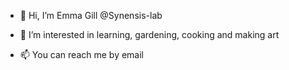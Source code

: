 - 👋 Hi, I’m Emma Gill @Synensis-lab
- 👀 I’m interested in learning, gardening, cooking and making art


- 📫 You can reach me by email

<!---
Synensis-lab/Synensis-lab is a ✨ special ✨ repository because its `README.md` (this file) appears on your GitHub profile.
You can click the Preview link to take a look at your changes.
--->
